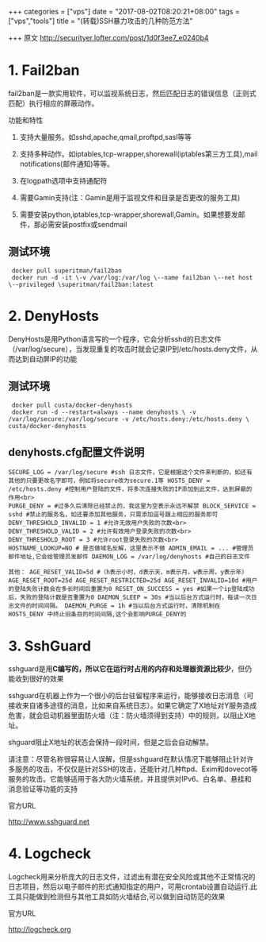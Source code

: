 +++
categories = ["vps"]
date = "2017-08-02T08:20:21+08:00"
tags = ["vps","tools"]
title = "(转载)SSH暴力攻击的几种防范方法"

+++
原文 <http://securityer.lofter.com/post/1d0f3ee7_e0240b4>

# 1. Fail2ban

fail2ban是一款实用软件，可以监视系统日志，然后匹配日志的错误信息（正则式匹配）执行相应的屏蔽动作。

功能和特性

1. 支持大量服务。如sshd,apache,qmail,proftpd,sasl等等

2. 支持多种动作。如iptables,tcp-wrapper,shorewall(iptables第三方工具),mail notifications(邮件通知)等等。

3. 在logpath选项中支持通配符

4. 需要Gamin支持(注：Gamin是用于监视文件和目录是否更改的服务工具)

5. 需要安装python,iptables,tcp-wrapper,shorewall,Gamin。如果想要发邮件，那必需安装postfix或sendmail

## 测试环境

```
 docker pull superitman/fail2ban
 docker run -d -it \-v /var/log:/var/log \--name fail2ban \--net host \--privileged \superitman/fail2ban:latest
```

# 2. DenyHosts

DenyHosts是用Python语言写的一个程序，它会分析sshd的日志文件（/var/log/secure），当发现重复的攻击时就会记录IP到/etc/hosts.deny文件，从而达到自动屏IP的功能

## 测试环境

```
 docker pull custa/docker-denyhosts
 docker run -d --restart=always --name denyhosts \ -v /var/log/secure:/var/log/secure -v /etc/hosts.deny:/etc/hosts.deny \ custa/docker-denyhosts
```
## denyhosts.cfg配置文件说明

```
SECURE_LOG = /var/log/secure #ssh 日志文件，它是根据这个文件来判断的，如还有其他的只要更改名字即可，例如将secure改为secure.1等 HOSTS_DENY = /etc/hosts.deny #控制用户登陆的文件，将多次连接失败的IP添加到此文件，达到屏蔽的作用<br>
PURGE_DENY = #过多久后清除已经禁止的，我这里为空表示永远不解禁 BLOCK_SERVICE = sshd #禁止的服务名，如还要添加其他服务，只需添加逗号跟上相应的服务即可 DENY_THRESHOLD_INVALID = 1 #允许无效用户失败的次数<br>
DENY_THRESHOLD_VALID = 2 #允许有效用户登录失败的次数<br>
DENY_THRESHOLD_ROOT = 3 #允许root登录失败的次数<br>
HOSTNAME_LOOKUP=NO # 是否做域名反解，这里表示不做 ADMIN_EMAIL = ... #管理员邮件地址,它会给管理员发邮件 DAEMON_LOG = /var/log/denyhosts #自己的日志文件

其他： AGE_RESET_VALID=5d #（h表示小时，d表示天，m表示月，w表示周，y表示年） AGE_RESET_ROOT=25d AGE_RESET_RESTRICTED=25d AGE_RESET_INVALID=10d #用户的登陆失败计数会在多长时间后重置为0 RESET_ON_SUCCESS = yes #如果一个ip登陆成功后，失败的登陆计数是否重置为0 DAEMON_SLEEP = 30s #当以后台方式运行时，每读一次日志文件的时间间隔。 DAEMON_PURGE = 1h #当以后台方式运行时，清除机制在 HOSTS_DENY 中终止旧条目的时间间隔,这个会影响PURGE_DENY的
```

# 3. SshGuard

sshguard是用**C编写的，所以它在运行时占用的内存和处理器资源比较少**，但仍能收到很好的效果

sshguard在机器上作为一个很小的后台驻留程序来运行，能够接收日志消息（可接收来自诸多途径的消息，比如来自系统日志）。如果它确定了X地址对Y服务造成危害，就会启动机器里面防火墙（注：防火墙须得到支持）中的规则，以阻止X地址。

shguard阻止X地址的状态会保持一段时间，但是之后会自动解禁。

请注意：尽管名称很容易让人误解，但是sshguard在默认情况下能够阻止针对许多服务的攻击，不仅仅是针对SSH的攻击，还能针对几种ftpd、Exim和dovecot等服务的攻击。它能够适用于各大防火墙系统，并且提供对IPv6、白名单、悬挂和消息验证等功能的支持

官方URL

<http://www.sshguard.net>

# 4. Logcheck

Logcheck用来分析庞大的日志文件，过滤出有潜在安全风险或其他不正常情况的日志项目，然后以电子邮件的形式通知指定的用户，可用crontab设置自动运行.此工具只能做到检测但与其他工具如防火墙结合,可以做到自动防范的效果

官方URL

<http://logcheck.org>
